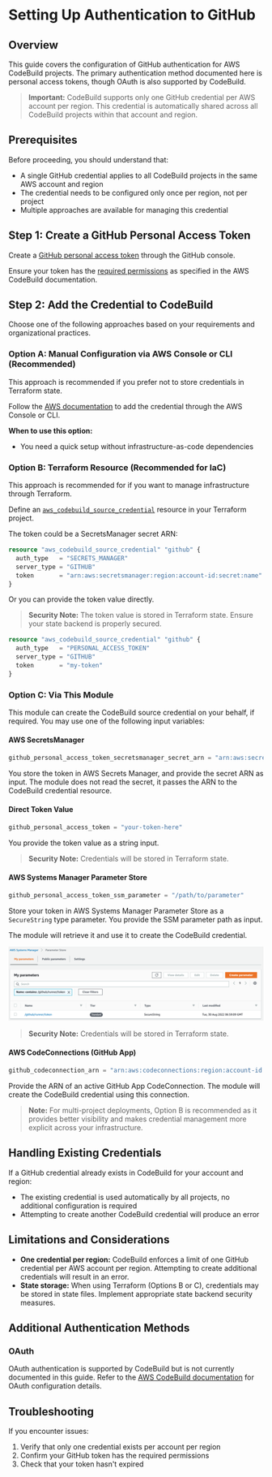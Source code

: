 # Setting Up Authentication to GitHub

## Overview

This guide covers the configuration of GitHub authentication for AWS CodeBuild projects. The primary authentication method documented here is personal access tokens, though OAuth is also supported by CodeBuild.

> **Important:** CodeBuild supports only one GitHub credential per AWS account per region. This credential is automatically shared across all CodeBuild projects within that account and region.

## Prerequisites

Before proceeding, you should understand that:
- A single GitHub credential applies to all CodeBuild projects in the same AWS account and region
- The credential needs to be configured only once per region, not per project
- Multiple approaches are available for managing this credential

## Step 1: Create a GitHub Personal Access Token

Create a [GitHub personal access token](https://docs.github.com/en/authentication/keeping-your-account-and-data-secure/creating-a-personal-access-token) through the GitHub console.

Ensure your token has the [required permissions](https://docs.aws.amazon.com/codebuild/latest/userguide/access-tokens-github.html#access-tokens-github-prereqs) as specified in the AWS CodeBuild documentation.

## Step 2: Add the Credential to CodeBuild

Choose one of the following approaches based on your requirements and organizational practices.

### Option A: Manual Configuration via AWS Console or CLI (Recommended)

This approach is recommended if you prefer not to store credentials in Terraform state.

Follow the [AWS documentation](https://docs.aws.amazon.com/dtconsole/latest/userguide/connections-create-github.html) to add the credential through the AWS Console or CLI.

**When to use this option:**
- You need a quick setup without infrastructure-as-code dependencies

### Option B: Terraform Resource (Recommended for IaC)

This approach is recommended for if you want to manage infrastructure through Terraform.

Define an [`aws_codebuild_source_credential`](https://registry.terraform.io/providers/hashicorp/aws/latest/docs/resources/codebuild_source_credential) resource in your Terraform project.

The token could be a SecretsManager secret ARN:

```terraform
resource "aws_codebuild_source_credential" "github" {
  auth_type   = "SECRETS_MANAGER"
  server_type = "GITHUB"
  token       = "arn:aws:secretsmanager:region:account-id:secret:name"
}
```

Or you can provide the token value directly.

> **Security Note:** The token value is stored in Terraform state. Ensure your state backend is properly secured.

```terraform
resource "aws_codebuild_source_credential" "github" {
  auth_type   = "PERSONAL_ACCESS_TOKEN"
  server_type = "GITHUB"
  token       = "my-token"
}
```

### Option C: Via This Module

This module can create the CodeBuild source credential on your behalf, if required.
You may use one of the following input variables:

#### AWS SecretsManager
```terraform
github_personal_access_token_secretsmanager_secret_arn = "arn:aws:secretsmanager:region:account-id:secret:name"
```

You store the token in AWS Secrets Manager, and provide the secret ARN as input.
The module does not read the secret, it passes the ARN to the CodeBuild credential resource.

#### Direct Token Value
```terraform
github_personal_access_token = "your-token-here"
```

You provide the token value as a string input.

> **Security Note:** Credentials will be stored in Terraform state.

#### AWS Systems Manager Parameter Store
```terraform
github_personal_access_token_ssm_parameter = "/path/to/parameter"
```

Store your token in AWS Systems Manager Parameter Store as a `SecureString` type parameter.
You provide the SSM parameter path as input.

The module will retrieve it and use it to create the CodeBuild credential.

[![Parameter Store Configuration Example](https://github.com/cloudandthings/terraform-aws-github-runners/blob/main/docs/images/ssm.png)](https://github.com/cloudandthings/terraform-aws-github-runners/blob/main/docs/images/ssm.png)

> **Security Note:** Credentials will be stored in Terraform state.

#### AWS CodeConnections (GitHub App)
```terraform
github_codeconnection_arn = "arn:aws:codeconnections:region:account-id:connection/id"
```

Provide the ARN of an active GitHub App CodeConnection. The module will create the CodeBuild credential using this connection.

> **Note:** For multi-project deployments, Option B is recommended as it provides better visibility and makes credential management more explicit across your infrastructure.

## Handling Existing Credentials

If a GitHub credential already exists in CodeBuild for your account and region:
- The existing credential is used automatically by all projects, no additional configuration is required
- Attempting to create another CodeBuild credential will produce an error

## Limitations and Considerations

- **One credential per region:** CodeBuild enforces a limit of one GitHub credential per AWS account per region. Attempting to create additional credentials will result in an error.
- **State storage:** When using Terraform (Options B or C), credentials may be stored in state files. Implement appropriate state backend security measures.

## Additional Authentication Methods

### OAuth
OAuth authentication is supported by CodeBuild but is not currently documented in this guide. Refer to the [AWS CodeBuild documentation](https://docs.aws.amazon.com/codebuild/latest/userguide/) for OAuth configuration details.

## Troubleshooting

If you encounter issues:
1. Verify that only one credential exists per account per region
2. Confirm your GitHub token has the required permissions
3. Check that your token hasn't expired
